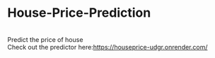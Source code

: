 # House-Price-Prediction
<br>Predict the price of house
<br>Check out the predictor here:https://houseprice-udgr.onrender.com/
